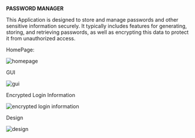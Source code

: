 **PASSWORD MANAGER**

This Application is designed to store and manage passwords and other sensitive information securely. 
It typically includes features for generating, storing, and retrieving passwords, as well as encrypting 
this data to protect it from unauthorized access.

HomePage:

![homepage](https://github.com/user-attachments/assets/0392e497-851d-41d3-9da7-38ae673f2824)

GUI

![gui](https://github.com/user-attachments/assets/1217bd40-75ff-4c4c-83cd-7164f9b9820d)

Encrypted Login Information

![encrypted login information](https://github.com/user-attachments/assets/cf2b761c-e280-4b17-a37d-78031beafa0c)

Design

![design](https://github.com/user-attachments/assets/6a0abefd-1e39-45bb-a42c-28a64e7cd70d)
